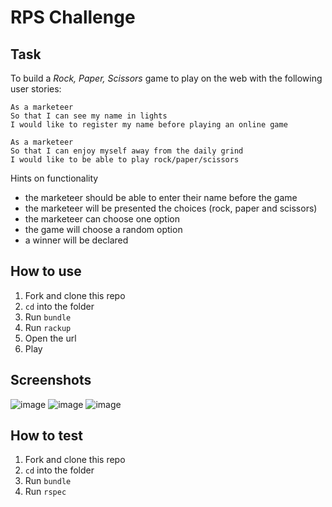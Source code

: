 # RPS Challenge


Task
----

To build a _Rock, Paper, Scissors_ game to play on the web with the following user stories:

```
As a marketeer
So that I can see my name in lights
I would like to register my name before playing an online game

As a marketeer
So that I can enjoy myself away from the daily grind
I would like to be able to play rock/paper/scissors
```

Hints on functionality

- the marketeer should be able to enter their name before the game
- the marketeer will be presented the choices (rock, paper and scissors)
- the marketeer can choose one option
- the game will choose a random option
- a winner will be declared

## How to use

1. Fork and clone this repo
2. `cd` into the folder
3. Run `bundle`
4. Run `rackup`
5. Open the url
6. Play

## Screenshots
![image](https://user-images.githubusercontent.com/75613073/140729562-8e7a769c-123d-450d-83d3-38e6b13a518b.png)
![image](https://user-images.githubusercontent.com/75613073/140729665-1bc55cab-eb36-4fc9-bdaf-6aee3310cf1a.png)
![image](https://user-images.githubusercontent.com/75613073/140729722-fa78a6ab-63b2-48dc-8a72-ac511bdfb8fc.png)



## How to test

1. Fork and clone this repo
2. `cd` into the folder
3. Run `bundle`
4. Run `rspec`

